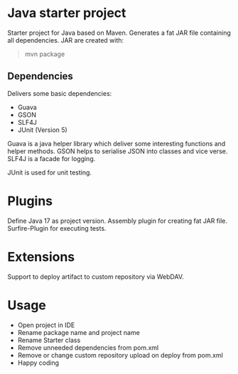 # Java starter project

Starter project for Java based on Maven. Generates a fat JAR file containing all dependencies. JAR are created with:

> mvn package

## Dependencies

Delivers some basic dependencies:

* Guava
* GSON
* SLF4J
* JUnit (Version 5)

Guava is a java helper library which deliver some interesting functions and helper methods. GSON helps to 
serialise JSON into classes and vice verse. SLF4J is a facade for logging.

JUnit is used for unit testing.

# Plugins

Define Java 17 as project version. Assembly plugin for creating fat JAR file. Surfire-Plugin for executing tests.

# Extensions

Support to deploy artifact to custom repository via WebDAV. 

# Usage

* Open project in IDE
* Rename package name and project name
* Rename Starter class
* Remove unneeded dependencies from pom.xml
* Remove or change custom repository upload on deploy from pom.xml
* Happy coding